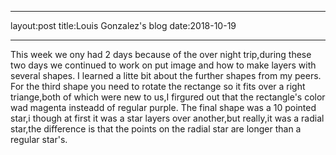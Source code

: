 - - -
layout:post
title:Louis Gonzalez's blog
date:2018-10-19
- - -

This week we ony had 2 days because of the over night trip,during these two days we continued to work on put image and how to make layers with several shapes. I learned a litte  bit about the further shapes from my peers. For the third shape you need to rotate the rectange so it fits over a right triange,both of which were new to us,I firgured out that the rectangle's color wad magenta insteadd of regular purple. The final shape was a 10 pointed star,i though at first it was a star layers over another,but really,it was a radial star,the difference is  that the points on the radial star are longer than a regular star's.
